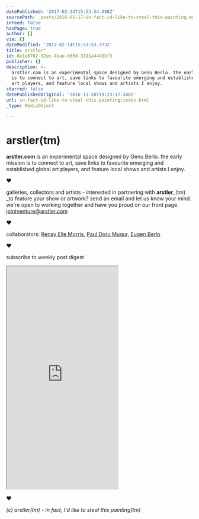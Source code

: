 ```yaml
---
datePublished: '2017-02-14T15:53:54.088Z'
sourcePath: _posts/2016-05-17-in-fact-id-like-to-steal-this-painting.md
inFeed: false
hasPage: true
author: []
via: {}
dateModified: '2017-02-14T15:53:53.373Z'
title: arstler™
id: 8e1e6782-92ec-4bae-b65d-3191a4443bf3
publisher: {}
description: >-
  arstler.com is an experimental space designed by Genu Berlo. the early mission
  is to connect to art, save links to favourite emerging and established global
  art players, and feature local shows and artists I enjoy.
starred: false
datePublishedOriginal: '2016-11-28T19:23:17.348Z'
url: in-fact-id-like-to-steal-this-painting/index.html
_type: MediaObject

---
```

# arstler(tm)

**arstler.com** is an experimental space designed by Genu Berlo. the early mission is to connect to art, save links to favourite emerging and established global art players, and feature local shows and artists I enjoy.

**♥**

galleries, collectors and artists - interested in partnering with **arstler**_(tm) _to feature your show or artwork? send an email and let us know your mind. we're open to working together and have you proud on our front page. jointventure@arstler.com

**♥**

collaborators: [Renay Elle Morris][0], [Paul Doru Mugur][1], [Eugen Berlo][2]

**♥**

subscribe to weekly post digest

<iframe src="https://the-grid.github.io/ed-userhtml/?g=eJwtjEEOwiAQAL-y2cSjArEa05b-pQLCJiwQwFh_r9EeZzKZmR51ZQetGo2h99JGIXi1TEwnk1k08ulZmjgrdR1u4p8jNFNzjJS8xpQRfvaeq3VVo0QIjnzoGi9Kfdv-jk4jr9vxRbaHEQYpyzbBTkrKw4TLvM-XD6pFMKM" height="600" style=""></iframe>

**♥**

_(c) arstler(tm) - in fact, I'd like to steal this painting(tm)_

[0]: http://arstler.com/renay-elle-morris/
[1]: http://arstler.com/paul-doru-mugur
[2]: http://berlo.net/genu-eugen-berlo/